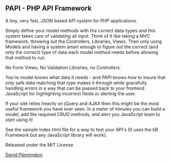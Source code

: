 ## PAPI - PHP API Framework ##
A tiny, very fast, JSON based API system for PHP applications. 

Simply define your model methods with the correct data-types and this system takes care of validating all input. Think of it like taking a MVC framework, throwing out the Controllers, Libraries, Views. Then only using Models and having a system smart enough to figure out the correct (and only the correct) type of data each model method needs before allowing that method to run.

No Form Views, No Validation Libraries, no Controllers.

You're model knows what data it needs - and PAPI knows how to insure that only safe data matching that type makes it through while gracefully handling errors in a way that can be passed back to your frontend JavaScript for highlighting incorrect fields or alerting the user.

If your site relies heavily on jQuery and *AJAX* then this might be the most useful framework you have ever seen. In a mater of minutes you can build a model, add the required CRUD methods, and alert you JavaScript team to start using it!

See the sample index.html file for a way to test your API's (It uses the kB Framework but any JavaScript library will work).

Released under the MIT License

[David Pennington](http://xeoncross.com)